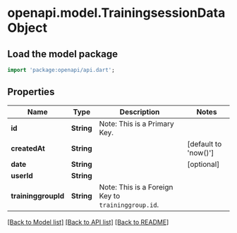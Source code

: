 # openapi.model.TrainingsessionDataObject

## Load the model package
```dart
import 'package:openapi/api.dart';
```

## Properties
Name | Type | Description | Notes
------------ | ------------- | ------------- | -------------
**id** | **String** | Note: This is a Primary Key.<pk/> | 
**createdAt** | **String** |  | [default to 'now()']
**date** | **String** |  | [optional] 
**userId** | **String** |  | 
**traininggroupId** | **String** | Note: This is a Foreign Key to `traininggroup.id`.<fk table='traininggroup' column='id'/> | 

[[Back to Model list]](../README.md#documentation-for-models) [[Back to API list]](../README.md#documentation-for-api-endpoints) [[Back to README]](../README.md)



